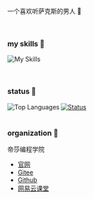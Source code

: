 一个喜欢听萨克斯的男人 🎷

<br />

### my skills 🦕

![My Skills](https://skillicons.dev/icons?i=js,html,css,ts,nodejs)

<br />

### status 🐳


<a href="https://github.com/markthree?tab=repositories">
  <img src="https://github-readme-stats.vercel.app/api/top-langs/?username=markthree&layout=compact&theme=prussian" alt="Top Languages" align="left">
<a/>
  
  
<a href="https://github.com/markthree?tab=repositories">
  <img src="https://github-readme-stats.vercel.app/api?username=markthree&show_icons=true&theme=prussian&include_all_commits=true&hide_title" alt="Status" href="https://github.com/markthree?tab=repositories">
<a/>


<br />
<br />

### organization 🦖

帝莎编程学院 

- [官网](http://dishaxy.dishait.cn/)
- [Gitee](https://gitee.com/dishait)
- [Github](https://github.com/dishait)
- [网易云课堂](https://study.163.com/provider/480000001892585/index.htm?share=2&shareId=480000001892585)
